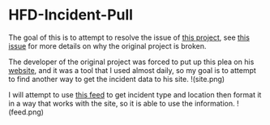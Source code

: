 # HFD-Incident-Pull
The goal of this is to attempt to resolve the issue of [this project](https://github.com/d-m-wilson/HoustonIncidents), see [this issue](https://github.com/d-m-wilson/HoustonIncidents/issues/1) for more details on why the original project is broken.

The developer of the original project was forced to put up this plea on his [website](https://dmwilson.info/), and it was a tool that I used almost daily, so my goal is to attempt to find another way to get the incident data to his site.
!(site.png)

I will attempt to use [this feed](https://www.broadcastify.com/webPlayer/28416) to get incident type and location then format it in a way that works with the site, so it is able to use the information.
!(feed.png)
